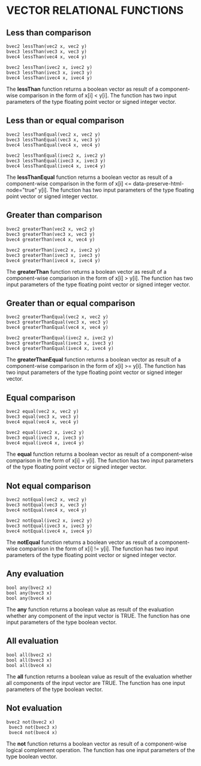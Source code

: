 

# VECTOR RELATIONAL FUNCTIONS



## Less than comparison

    bvec2 lessThan(vec2 x, vec2 y)  
    bvec3 lessThan(vec3 x, vec3 y)    
    bvec4 lessThan(vec4 x, vec4 y)  

    bvec2 lessThan(ivec2 x, ivec2 y)  
    bvec3 lessThan(ivec3 x, ivec3 y)  
    bvec4 lessThan(ivec4 x, ivec4 y)

The **lessThan** function returns a boolean vector as result of a component-wise comparison in the form of x[i] < y[i]. The function has two input parameters of the type floating point vector or signed integer vector.



## Less than or equal comparison

    bvec2 lessThanEqual(vec2 x, vec2 y)  
    bvec3 lessThanEqual(vec3 x, vec3 y)  
    bvec4 lessThanEqual(vec4 x, vec4 y)  

    bvec2 lessThanEqual(ivec2 x, ivec2 y)  
    bvec3 lessThanEqual(ivec3 x, ivec3 y)  
    bvec4 lessThanEqual(ivec4 x, ivec4 y)

The **lessThanEqual** function returns a boolean vector as result of a component-wise comparison in the form of x[i] <= data-preserve-html-node="true" y[i]. The function has two input parameters of the type floating point vector or signed integer vector.



## Greater than comparison

    bvec2 greaterThan(vec2 x, vec2 y)  
    bvec3 greaterThan(vec3 x, vec3 y)  
    bvec4 greaterThan(vec4 x, vec4 y)  

    bvec2 greaterThan(ivec2 x, ivec2 y)  
    bvec3 greaterThan(ivec3 x, ivec3 y)  
    bvec4 greaterThan(ivec4 x, ivec4 y)

The **greaterThan** function returns a boolean vector as result of a component-wise comparison in the form of x[i] > y[i]. The function has two input parameters of the type floating point vector or signed integer vector.



## Greater than or equal comparison

    bvec2 greaterThanEqual(vec2 x, vec2 y)  
    bvec3 greaterThanEqual(vec3 x, vec3 y)  
    bvec4 greaterThanEqual(vec4 x, vec4 y)  

    bvec2 greaterThanEqual(ivec2 x, ivec2 y)  
    bvec3 greaterThanEqual(ivec3 x, ivec3 y)  
    bvec4 greaterThanEqual(ivec4 x, ivec4 y)

The **greaterThanEqual** function returns a boolean vector as result of a component-wise comparison in the form of x[i] >= y[i]. The function has two input parameters of the type floating point vector or signed integer vector.



## Equal comparison

    bvec2 equal(vec2 x, vec2 y)  
    bvec3 equal(vec3 x, vec3 y)  
    bvec4 equal(vec4 x, vec4 y)  

    bvec2 equal(ivec2 x, ivec2 y)  
    bvec3 equal(ivec3 x, ivec3 y)  
    bvec4 equal(ivec4 x, ivec4 y)

The **equal** function returns a boolean vector as result of a component-wise comparison in the form of x[i] = y[i]. The function has two input parameters of the type floating point vector or signed integer vector.



## Not equal comparison

    bvec2 notEqual(vec2 x, vec2 y)  
    bvec3 notEqual(vec3 x, vec3 y)  
    bvec4 notEqual(vec4 x, vec4 y)  

    bvec2 notEqual(ivec2 x, ivec2 y)  
    bvec3 notEqual(ivec3 x, ivec3 y)  
    bvec4 notEqual(ivec4 x, ivec4 y)

The **notEqual** function returns a boolean vector as result of a component-wise comparison in the form of x[i] != y[i]. The function has two input parameters of the type floating point vector or signed integer vector.



## Any evaluation

    bool any(bvec2 x)  
    bool any(bvec3 x)  
    bool any(bvec4 x)

The **any** function returns a boolean value as result of the evaluation whether any component of the input vector is TRUE. The function has one input parameters of the type boolean vector.



## All evaluation

    bool all(bvec2 x)  
    bool all(bvec3 x)  
    bool all(bvec4 x)

The **all** function returns a boolean value as result of the evaluation whether all components of the input vector are TRUE. The function has one input parameters of the type boolean vector.



## Not evaluation

    bvec2 not(bvec2 x)  
     bvec3 not(bvec3 x)  
     bvec4 not(bvec4 x)

The **not** function returns a boolean vector as result of a component-wise logical complement operation. The function has one input parameters of the type boolean vector.
